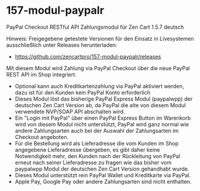 # 157-modul-paypalr
PayPal Checkout RESTful API Zahlungsmodul für Zen Cart 1.5.7 deutsch

Hinweis: Freigegebene getestete Versionen für den Einsatz in Livesystemen ausschließlich unter Releases herunterladen:
* https://github.com/zencartpro/157-modul-paypalr/releases

Mit diesem Modul wird Zahlung via PayPal Checkout über die neue PayPal REST API im Shop integriert.
* Optional kann auch Kreditkartenzahlung via PayPal aktiviert werden, dazu ist für den Kunden kein PayPal Konto erforderlich
* Dieses Modul löst das bisherige PayPal Express Modul (paypalwpp) der deutschen Zen Cart Version ab, da PayPal die alte von diesem Modul verwendete NVP/SOAP API abschalten wird.
* Ein "Login mit PayPal" über einen PayPal Express Button im Warenkorb wird von diesem Modul nicht unterstützt, PayPal wird ganz normal wie andere Zahlungsarten auch bei der Auswahl der Zahlungsarten im Checkout angeboten.
* Für die Bestellung wird als Lieferadresse die vom Kunden im Shop angegebene Lieferadresse übergeben, es gibt daher keine Notwendigkeit mehr, den Kunden nach der Rückleitung von PayPal erneut nach seiner Lieferadresse zu fragen wie das bisher vom paypalwpp Modul der deutschen Zen Cart Version gehandhabt wurde.
* Dieses Modul unterstützt rein PayPal Wallet und Kreditkarte via PayPal.
* Apple Pay, Google Pay oder andere Zahlungsarten sind nicht enthalten. 

